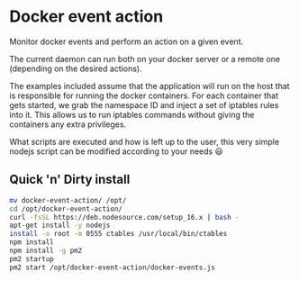 # Docker event action
Monitor docker events and perform an action on a given event.

The current daemon can run both on your docker server or a remote one (depending on the desired actions).

The examples included assume that the application will run on the host that is responsible for running the docker containers. For each container that gets started, we grab the namespace ID and inject a set of iptables rules into it. This allows us to run iptables commands without giving the containers any extra privileges.

What scripts are executed and how is left up to the user, this very simple nodejs script can be modified according to your needs 😃

## Quick 'n' Dirty install
```bash
mv docker-event-action/ /opt/
cd /opt/docker-event-action/
curl -fsSL https://deb.nodesource.com/setup_16.x | bash -
apt-get install -y nodejs
install -o root -m 0555 ctables /usr/local/bin/ctables
npm install
npm install -g pm2
pm2 startup
pm2 start /opt/docker-event-action/docker-events.js
```
